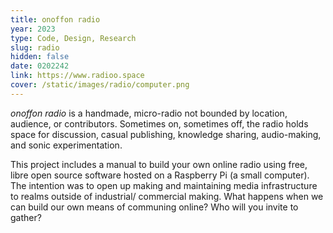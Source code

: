 ```yaml
---
title: onoffon radio
year: 2023
type: Code, Design, Research
slug: radio
hidden: false
date: 0202242
link: https://www.radioo.space
cover: /static/images/radio/computer.png
---
```


_onoffon radio_ is a handmade, micro-radio not bounded by location, audience, or contributors. Sometimes on, sometimes off, the radio holds space for discussion, casual publishing, knowledge sharing, audio-making, and sonic experimentation.

This project includes a manual to build your own online radio using free, libre open source software hosted on a Raspberry Pi (a small computer). The intention was to open up making and maintaining media infrastructure to realms outside of industrial/ commercial making. What happens when we can build our own means of communing online? Who will you invite to gather?

